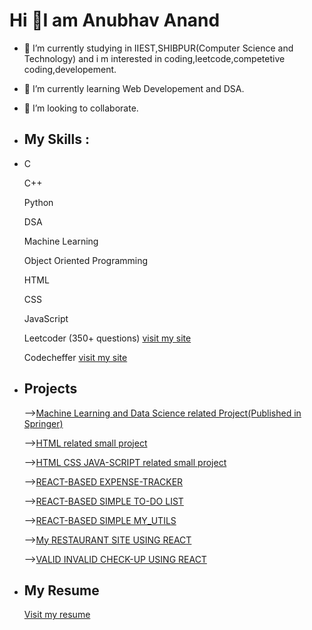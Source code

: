  # Hi 👋I am Anubhav Anand

- 🔭 I’m currently studying in IIEST,SHIBPUR(Computer Science and Technology) and i m interested in coding,leetcode,competetive coding,developement.
- 🌱 I’m currently learning Web Developement and DSA.
- 👯 I’m looking to collaborate.
- ## My Skills :
- 
    C
    
    C++
    
    Python
    
    DSA
    
    Machine Learning
    
    Object Oriented Programming
    
    HTML
    
    CSS
    
    JavaScript
    
    Leetcoder (350+ questions) [visit my site](https://leetcode.com/anubhav_anandbgu/)
    
    Codecheffer [visit my site](https://www.codechef.com/users/anubhav_0316)
    
- ## Projects

     -->[Machine Learning and Data Science related Project(Published in Springer)](https://link.springer.com/chapter/10.1007/978-981-19-3089-8_34)
      
     -->[HTML related small project](https://anubhavanand2002.github.io/html-related-project/)
      
     -->[HTML CSS JAVA-SCRIPT related small project](https://anubhavanand2002.github.io/small-project-realted-to-html-css-javascript/)
     
     -->[REACT-BASED EXPENSE-TRACKER](https://anubhavanand2002.github.io/new-expense-tracker/)
      
     -->[REACT-BASED SIMPLE TO-DO LIST](https://anubhavanand2002.github.io/my-revised-todo/)
     
     -->[REACT-BASED SIMPLE MY_UTILS](https://anubhavanand2002.github.io/my_Utils/)
     
     -->[My RESTAURANT SITE USING REACT](https://anubhavanand2002.github.io/my-restaurant/)
     
     -->[VALID INVALID CHECK-UP USING REACT](https://anubhavanand2002.github.io/valid-invalid-checkup/)
- ## My Resume

     [Visit my resume](https://drive.google.com/file/d/1NuXS3xvT-_6nlcwHTUz26mWWIVIWyyRc/view?usp=sharing)
